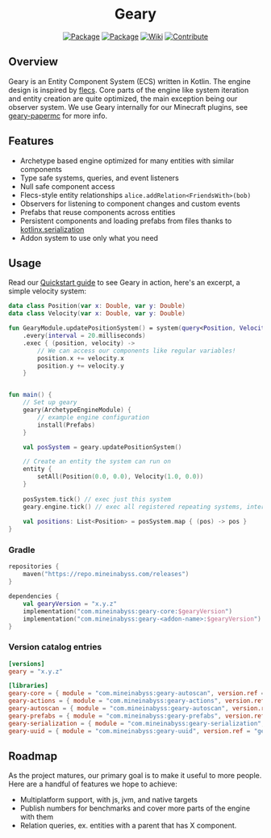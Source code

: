 <div align="center">

# Geary
[![Package](https://img.shields.io/maven-metadata/v?metadataUrl=https://repo.mineinabyss.com/releases/com/mineinabyss/geary-core/maven-metadata.xml&color=light_green)](https://repo.mineinabyss.com/#/releases/com/mineinabyss/geary-core)
[![Package](https://img.shields.io/maven-metadata/v?metadataUrl=https://repo.mineinabyss.com/snapshots/com/mineinabyss/geary-core/maven-metadata.xml&label=prerelease)](https://repo.mineinabyss.com/#/snapshots/com/mineinabyss/geary-core)
[![Wiki](https://img.shields.io/badge/-Project%20Wiki-blueviolet?logo=Wikipedia&labelColor=gray)](https://wiki.mineinabyss.com/geary)
[![Contribute](https://shields.io/badge/Contribute-e57be5?logo=github%20sponsors&style=flat&logoColor=white)](https://wiki.mineinabyss.com/contribute)
</div>

## Overview

Geary is an Entity Component System (ECS) written in Kotlin. The engine design is inspired by [flecs](https://github.com/SanderMertens/flecs). Core parts of the engine like system iteration and entity creation are quite optimized, the main exception being our observer system. We use Geary internally for our Minecraft plugins, see [geary-papermc](https://github.com/MineInAbyss/geary-papermc) for more info.

## Features
- Archetype based engine optimized for many entities with similar components
- Type safe systems, queries, and event listeners
- Null safe component access
- Flecs-style entity relationships `alice.addRelation<FriendsWith>(bob)`
- Observers for listening to component changes and custom events
- Prefabs that reuse components across entities
- Persistent components and loading prefabs from files thanks to [kotlinx.serialization](https://github.com/Kotlin/kotlinx.serialization/)
- Addon system to use only what you need

## Usage

Read our [Quickstart guide](https://wiki.mineinabyss.com/geary/quickstart/) to see Geary in action, here's an excerpt, a simple velocity system:


```kotlin
data class Position(var x: Double, var y: Double)
data class Velocity(var x: Double, var y: Double)

fun GearyModule.updatePositionSystem() = system(query<Position, Velocity>())
    .every(interval = 20.milliseconds)
    .exec { (position, velocity) ->
        // We can access our components like regular variables!
        position.x += velocity.x
        position.y += velocity.y
    }


fun main() {
    // Set up geary
    geary(ArchetypeEngineModule) {
        // example engine configuration
        install(Prefabs)
    }

    val posSystem = geary.updatePositionSystem()

    // Create an entity the system can run on
    entity {
        setAll(Position(0.0, 0.0), Velocity(1.0, 0.0))
    }
    
    posSystem.tick() // exec just this system
    geary.engine.tick() // exec all registered repeating systems, interval used to calculate every n ticks to run
    
    val positions: List<Position> = posSystem.map { (pos) -> pos }
}

```

### Gradle
```kotlin
repositories {
    maven("https://repo.mineinabyss.com/releases")
}

dependencies {
    val gearyVersion = "x.y.z"
    implementation("com.mineinabyss:geary-core:$gearyVersion")
    implementation("com.mineinabyss:geary-<addon-name>:$gearyVersion")
}
```

### Version catalog entries

```toml
[versions]
geary = "x.y.z"

[libraries]
geary-core = { module = "com.mineinabyss:geary-autoscan", version.ref = "geary" }
geary-actions = { module = "com.mineinabyss:geary-actions", version.ref = "geary" }
geary-autoscan = { module = "com.mineinabyss:geary-autoscan", version.ref = "geary" }
geary-prefabs = { module = "com.mineinabyss:geary-prefabs", version.ref = "geary" }
geary-serialization = { module = "com.mineinabyss:geary-serialization", version.ref = "geary" } 
geary-uuid = { module = "com.mineinabyss:geary-uuid", version.ref = "geary" } 
```

## Roadmap

As the project matures, our primary goal is to make it useful to more people. Here are a handful of features we hope to achieve:
- Multiplatform support, with js, jvm, and native targets
- Publish numbers for benchmarks and cover more parts of the engine with them
- Relation queries, ex. entities with a parent that has X component.
